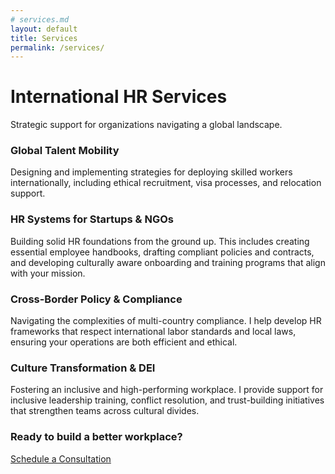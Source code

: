```yaml
---
# services.md
layout: default
title: Services
permalink: /services/
---
```


<div class="page-header">
  <h1>International HR Services</h1>
  <p class="subtitle">Strategic support for organizations navigating a global landscape.</p>
</div>

<div class="content">
  <div class="service-item">
    <h3>Global Talent Mobility</h3>
    <p>Designing and implementing strategies for deploying skilled workers
  internationally, including ethical recruitment, visa processes, and relocation
  support.</p>
  </div>

  <div class="service-item">
    <h3>HR Systems for Startups & NGOs</h3>
    <p>Building solid HR foundations from the ground up. This includes creating
    essential employee handbooks, drafting compliant policies and contracts, and
    developing culturally aware onboarding and training programs that align with
    your mission.</p>
  </div>

  <div class="service-item">
    <h3>Cross-Border Policy & Compliance</h3>
    <p>Navigating the complexities of multi-country compliance. I help develop
    HR frameworks that respect international labor standards and local laws,
    ensuring your operations are both efficient and ethical.</p>
  </div>

  <div class="service-item">
    <h3>Culture Transformation & DEI</h3>
    <p>Fostering an inclusive and high-performing workplace. I provide support
    for inclusive leadership training, conflict resolution, and trust-building
    initiatives that strengthen teams across cultural divides.</p>
  </div>

  <div class="cta-section">
    <h3>Ready to build a better workplace?</h3>
    <a href="/contact/" class="btn btn-primary">Schedule a Consultation</a>
  </div>
</div>
